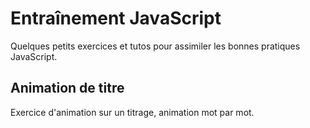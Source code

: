 # Entraînement JavaScript
Quelques petits exercices et tutos pour assimiler les bonnes pratiques JavaScript.

## Animation de titre
Exercice d'animation sur un titrage, animation mot par mot.